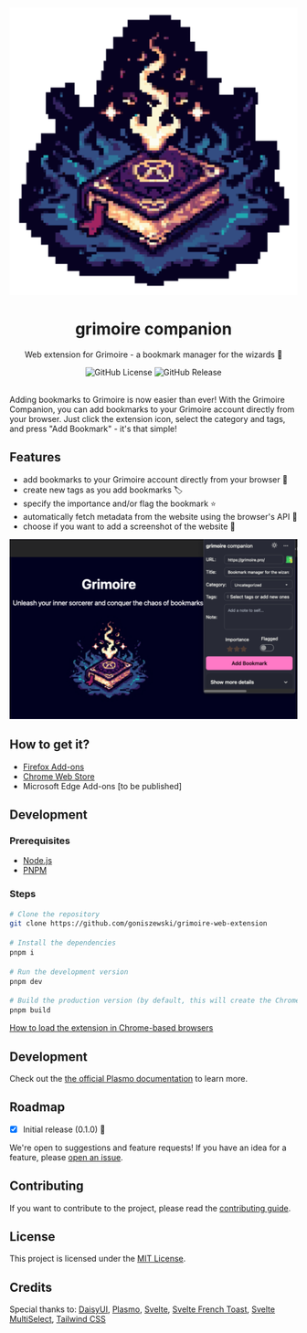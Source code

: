 <div align="center">
  <img alt="Grimoire Logo" src="assets/icon.png">
  <h1>grimoire companion</h1>
  <p>Web extension for Grimoire - a bookmark manager for the wizards 🧙</p>
<img alt="GitHub License" src="https://img.shields.io/github/license/goniszewski/grimoire-web-extension">
<img alt="GitHub Release" src="https://img.shields.io/github/v/release/goniszewski/grimoire-web-extension">
</div>
<br>

Adding bookmarks to Grimoire is now easier than ever! With the Grimoire Companion, you can add bookmarks to your Grimoire account directly from your browser. Just click the extension icon, select the category and tags, and press "Add Bookmark" - it's that simple!

## Features

- add bookmarks to your Grimoire account directly from your browser 🔖
- create new tags as you add bookmarks 🏷️
- specify the importance and/or flag the bookmark ⭐
- automatically fetch metadata from the website using the browser's API 🫶
- choose if you want to add a screenshot of the website 📸

<div align="center">
  <img alt="Grimoire Companion Screenshot" src="assets/screenshot_1280_800.png">
</div>

## How to get it?

- [Firefox Add-ons](https://addons.mozilla.org/en-GB/firefox/addon/grimoire-companion/)
- [Chrome Web Store](https://addons.mozilla.org/en-GB/firefox/addon/grimoire-companion/)
- Microsoft Edge Add-ons [to be published]

## Development

### Prerequisites

- [Node.js](https://nodejs.org/en/download/)
- [PNPM](https://pnpm.io/installation)

### Steps

```bash
# Clone the repository
git clone https://github.com/goniszewski/grimoire-web-extension

# Install the dependencies
pnpm i

# Run the development version
pnpm dev

# Build the production version (by default, this will create the Chrome extension for local development in `build/chrome-mv3-prod`)
pnpm build
```

[How to load the extension in Chrome-based browsers](https://docs.plasmo.com/framework#loading-the-extension-in-chrome)

## Development

Check out the [the official Plasmo documentation](https://docs.plasmo.com/) to learn more.

## Roadmap

- [x] Initial release (0.1.0) 🚀

We're open to suggestions and feature requests! If you have an idea for a feature, please [open an issue](https://github.com/goniszewski/grimoire-web-extension/issues).

## Contributing

If you want to contribute to the project, please read the [contributing guide](CONTRIBUTING.md).

## License

This project is licensed under the [MIT License](LICENSE).

## Credits

Special thanks to: [DaisyUI](https://github.com/saadeghi/daisyui),
[Plasmo](https://docs.plasmo.com),
[Svelte](https://github.com/sveltejs/svelte),
[Svelte French Toast](https://github.com/kbrgl/svelte-french-toast),
[Svelte MultiSelect](https://github.com/janosh/svelte-multiselect),
[Tailwind CSS](https://tailwindcss.com)
